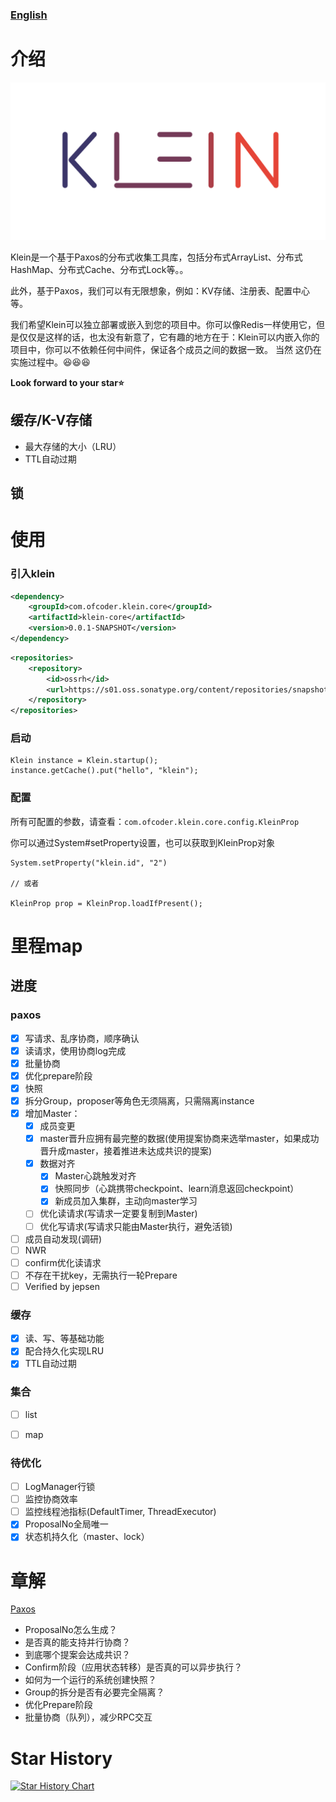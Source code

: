 ### [English](readme.md)

# 介绍
![](logo.svg)

Klein是一个基于Paxos的分布式收集工具库，包括分布式ArrayList、分布式HashMap、分布式Cache、分布式Lock等。。

此外，基于Paxos，我们可以有无限想象，例如：KV存储、注册表、配置中心等。

我们希望Klein可以独立部署或嵌入到您的项目中。你可以像Redis一样使用它，但是仅仅是这样的话，也太没有新意了，它有趣的地方在于：Klein可以内嵌入你的项目中，你可以不依赖任何中间件，保证各个成员之间的数据一致。
当然 这仍在实施过程中。😆😆😆

**Look forward to your star⭐**

## 缓存/K-V存储
- 最大存储的大小（LRU）
- TTL自动过期
## 锁

# 使用
### 引入klein
```xml
<dependency>
    <groupId>com.ofcoder.klein.core</groupId>
    <artifactId>klein-core</artifactId>
    <version>0.0.1-SNAPSHOT</version>
</dependency>
```
```xml
<repositories>
    <repository>
        <id>ossrh</id>
        <url>https://s01.oss.sonatype.org/content/repositories/snapshots</url>
    </repository>
</repositories>
```
### 启动
```
Klein instance = Klein.startup();
instance.getCache().put("hello", "klein");
```
### 配置
所有可配置的参数，请查看：`com.ofcoder.klein.core.config.KleinProp`

你可以通过System#setProperty设置，也可以获取到KleinProp对象
```
System.setProperty("klein.id", "2")

// 或者 

KleinProp prop = KleinProp.loadIfPresent();
```

# 里程map

## 进度
### paxos
- [x] 写请求、乱序协商，顺序确认
- [x] 读请求，使用协商log完成
- [x] 批量协商
- [x] 优化prepare阶段
- [x] 快照
- [x] 拆分Group，proposer等角色无须隔离，只需隔离instance
- [x] 增加Master：
  - [x] 成员变更
  - [x] master晋升应拥有最完整的数据(使用提案协商来选举master，如果成功晋升成master，接着推进未达成共识的提案)
  - [x] 数据对齐
    - [x] Master心跳触发对齐
    - [x] 快照同步（心跳携带checkpoint、learn消息返回checkpoint）
    - [x] 新成员加入集群，主动向master学习
  - [ ] 优化读请求(写请求一定要复制到Master)
  - [ ] 优化写请求(写请求只能由Master执行，避免活锁)
- [ ] 成员自动发现(调研)
- [ ] NWR
- [ ] confirm优化读请求
- [ ] 不存在干扰key，无需执行一轮Prepare
- [ ] Verified by jepsen

### 缓存
- [x] 读、写、等基础功能
- [x] 配合持久化实现LRU
- [x] TTL自动过期

### 集合
- [ ] list
- [ ] map


### 待优化
- [ ] LogManager行锁
- [ ] 监控协商效率
- [ ] 监控线程池指标(DefaultTimer, ThreadExecutor)
- [x] ProposalNo全局唯一
- [x] 状态机持久化（master、lock）

# 章解
[Paxos](klein-consensus/klein-consensus-paxos/readme.md)
- ProposalNo怎么生成？
- 是否真的能支持并行协商？
- 到底哪个提案会达成共识？
- Confirm阶段（应用状态转移）是否真的可以异步执行？
- 如何为一个运行的系统创建快照？
- Group的拆分是否有必要完全隔离？
- 优化Prepare阶段
- 批量协商（队列），减少RPC交互

# Star History

[![Star History Chart](https://api.star-history.com/svg?repos=shihuili1218/klein&type=Date)](https://star-history.com/#shihuili1218/klein&Date)
